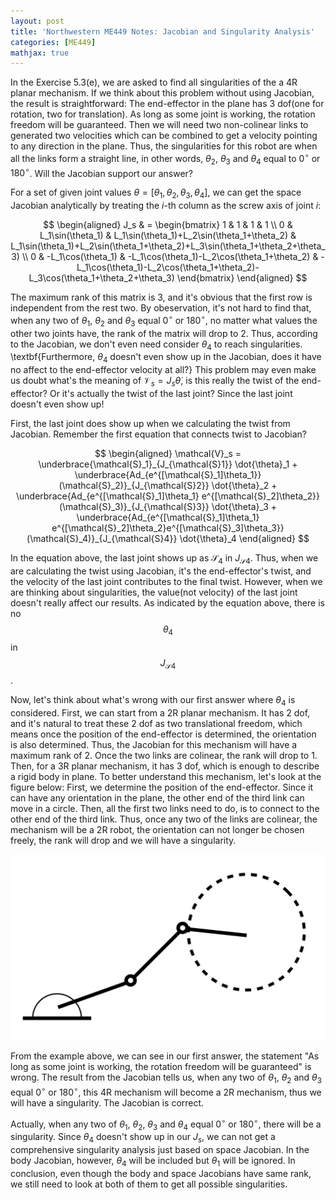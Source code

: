 ```yaml
---
layout: post
title: 'Northwestern ME449 Notes: Jacobian and Singularity Analysis'
categories: [ME449]
mathjax: true
---
```


In the Exercise 5.3(e), we are asked to find all singularities of the a 4R planar mechanism. If we think about this problem without using Jacobian, the result is straightforward: The end-effector in the plane has 3 dof(one for rotation, two for translation). As long as some joint is working, the rotation freedom will be guaranteed. Then we will need two non-colinear links to generated two velocities which can be combined to get a velocity pointing to any direction in the plane. Thus, the singularities for this robot are when all the links form a straight line, in other words, $\theta_2$, $\theta_3$ and $\theta_4$ equal to $0^{\circ}$ or $180^{\circ}$. Will the Jacobian support our answer? 

For a set of given joint values $\theta = [\theta_1, \theta_2, \theta_3, \theta_4]$, we can get the space Jacobian analytically by treating the $i$-th column as the screw axis of joint $i$:

$$
\begin{aligned}
	J_s & = \begin{bmatrix} 1 & 1 & 1 & 1 \\ 0 & L_1\sin(\theta_1) & L_1\sin(\theta_1)+L_2\sin(\theta_1+\theta_2) & L_1\sin(\theta_1)+L_2\sin(\theta_1+\theta_2)+L_3\sin(\theta_1+\theta_2+\theta_3) \\
	0 & -L_1\cos(\theta_1) & -L_1\cos(\theta_1)-L_2\cos(\theta_1+\theta_2) & -L_1\cos(\theta_1)-L_2\cos(\theta_1+\theta_2)-L_3\cos(\theta_1+\theta_2+\theta_3) \end{bmatrix}
\end{aligned} 
$$ 

The maximum rank of this matrix is 3, and it's obvious that the first row is independent from the rest two. By obeservation, it's not hard to find that, when any two of $\theta_1$, $\theta_2$ and $\theta_3$ equal $0^{\circ}$ or $180^{\circ}$, no matter what values the other two joints have, the rank of the matrix will drop to 2. Thus, according to the Jacobian, we don't even need consider $\theta_4$ to reach singularities. \textbf{Furthermore, $\theta_4$ doesn't even show up in the Jacobian, does it have no affect to the end-effector velocity at all?} This problem may even make us doubt what's the meaning of $\mathcal{V}_s = J_s\dot{\theta}$, is this really the twist of the end-effector? Or it's actually the twist of the last joint? Since the last joint doesn't even show up! 

First, the last joint does show up when we calculating the twist from Jacobian. Remember the first equation that connects twist to Jacobian?

$$
\begin{aligned}
	\mathcal{V}_s = \underbrace{\mathcal{S}_1}_{J_{\mathcal{S}1}} \dot{\theta}_1 + \underbrace{Ad_{e^{[\mathcal{S}_1]\theta_1}}(\mathcal{S}_2)}_{J_{\mathcal{S}2}} \dot{\theta}_2 + \underbrace{Ad_{e^{[\mathcal{S}_1]\theta_1} e^{[\mathcal{S}_2]\theta_2}}(\mathcal{S}_3)}_{J_{\mathcal{S}3}} \dot{\theta}_3 + \underbrace{Ad_{e^{[\mathcal{S}_1]\theta_1} e^{[\mathcal{S}_2]\theta_2}e^{[\mathcal{S}_3]\theta_3}}(\mathcal{S}_4)}_{J_{\mathcal{S}4}} \dot{\theta}_4
\end{aligned} 
$$ 

In the equation above, the last joint shows up as $\mathcal{S}_4$ in $J_{\mathcal{S}4}$. Thus, when we are calculating the twist using Jacobian, it's the end-effector's twist, and the velocity of the last joint contributes to the final twist. However, when we are thinking about singularities, the value(not velocity) of the last joint doesn't really affect our results. As indicated by the equation above, there is no $$\theta_4$$ in $$J_{\mathcal{S}4}$$. 

Now, let's think about what's wrong with our first answer where $\theta_4$ is considered. First, we can start from a 2R planar mechanism. It has 2 dof, and it's natural to treat these 2 dof as two translational freedom, which means once the position of the end-effector is determined, the orientation is also determined. Thus, the Jacobian for this mechanism will have a maximum rank of 2. Once the two links are colinear, the rank will drop to 1. Then, for a 3R planar mechanism, it has 3 dof, which is enough to describe a rigid body in plane. To better understand this mechanism, let's look at the figure below: First, we determine the position of the end-effector. Since it can have any orientation in the plane, the other end of the third link can move in a circle. Then, all the first two links need to do, is to connect to the other end of the third link. Thus, once any two of the links are colinear, the mechanism will be a 2R robot, the orientation can not longer be chosen freely, the rank will drop and we will have a singularity. 

![Example of a 3R Mechanism](../images/me449-ch5-p1.png)

From the example above, we can see in our first answer, the statement "As long as some joint is working, the rotation freedom will be guaranteed" is wrong. The result from the Jacobian tells us, when any two of $\theta_1$, $\theta_2$ and $\theta_3$ equal $0^{\circ}$ or $180^{\circ}$, this 4R mechanism will become a 2R mechanism, thus we will have a singularity. The Jacobian is correct. 

Actually, when any two of $\theta_1$, $\theta_2$, $\theta_3$ and $\theta_4$ equal $0^{\circ}$ or $180^{\circ}$, there will be a singularity. Since $\theta_4$ doesn't show up in our $J_s$, we can not get a comprehensive singularity analysis just based on space Jacobian. In the body Jacobian, however, $\theta_4$ will be included but $\theta_1$ will be ignored. In conclusion, even though the body and space Jacobians have same rank, we still need to look at both of them to get all possible singularities.